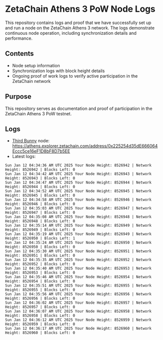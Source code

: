 # ZetaChain Athens 3 PoW Node Logs
This repository contains logs and proof that we have successfully set up and run a node on the ZetaChain Athens 3 network. The logs demonstrate continuous node operation, including synchronization details and performance.

## Contents
- Node setup information
- Synchronization logs with block height details
- Ongoing proof of work logs to verify active participation in the ZetaChain network

## Purpose
This repository serves as documentation and proof of participation in the ZetaChain Athens 3 PoW testnet.

## Logs

- [Third Bunny](https://thirdbunny.xyz/) node: https://athens.explorer.zetachain.com/address/0x225254d35dE666064Eccc5ce16eF1D8bF8D7b5EE
- Latest logs:
```
Sun Jan 12 04:34:36 AM UTC 2025 Your Node Height: 8526942 | Network Height: 8526942 | Blocks Left: 0
Sun Jan 12 04:34:42 AM UTC 2025 Your Node Height: 8526943 | Network Height: 8526943 | Blocks Left: 0
Sun Jan 12 04:34:47 AM UTC 2025 Your Node Height: 8526944 | Network Height: 8526944 | Blocks Left: 0
Sun Jan 12 04:34:52 AM UTC 2025 Your Node Height: 8526945 | Network Height: 8526945 | Blocks Left: 0
Sun Jan 12 04:34:58 AM UTC 2025 Your Node Height: 8526946 | Network Height: 8526946 | Blocks Left: 0
Sun Jan 12 04:35:03 AM UTC 2025 Your Node Height: 8526947 | Network Height: 8526947 | Blocks Left: 0
Sun Jan 12 04:35:08 AM UTC 2025 Your Node Height: 8526948 | Network Height: 8526948 | Blocks Left: 0
Sun Jan 12 04:35:14 AM UTC 2025 Your Node Height: 8526949 | Network Height: 8526949 | Blocks Left: 0
Sun Jan 12 04:35:19 AM UTC 2025 Your Node Height: 8526949 | Network Height: 8526950 | Blocks Left: 1
Sun Jan 12 04:35:24 AM UTC 2025 Your Node Height: 8526950 | Network Height: 8526950 | Blocks Left: 0
Sun Jan 12 04:35:30 AM UTC 2025 Your Node Height: 8526951 | Network Height: 8526951 | Blocks Left: 0
Sun Jan 12 04:35:35 AM UTC 2025 Your Node Height: 8526952 | Network Height: 8526952 | Blocks Left: 0
Sun Jan 12 04:35:40 AM UTC 2025 Your Node Height: 8526953 | Network Height: 8526953 | Blocks Left: 0
Sun Jan 12 04:35:46 AM UTC 2025 Your Node Height: 8526954 | Network Height: 8526954 | Blocks Left: 0
Sun Jan 12 04:35:51 AM UTC 2025 Your Node Height: 8526955 | Network Height: 8526955 | Blocks Left: 0
Sun Jan 12 04:35:56 AM UTC 2025 Your Node Height: 8526956 | Network Height: 8526956 | Blocks Left: 0
Sun Jan 12 04:36:02 AM UTC 2025 Your Node Height: 8526957 | Network Height: 8526957 | Blocks Left: 0
Sun Jan 12 04:36:07 AM UTC 2025 Your Node Height: 8526958 | Network Height: 8526958 | Blocks Left: 0
Sun Jan 12 04:36:12 AM UTC 2025 Your Node Height: 8526959 | Network Height: 8526959 | Blocks Left: 0
Sun Jan 12 04:36:17 AM UTC 2025 Your Node Height: 8526960 | Network Height: 8526960 | Blocks Left: 0
```
